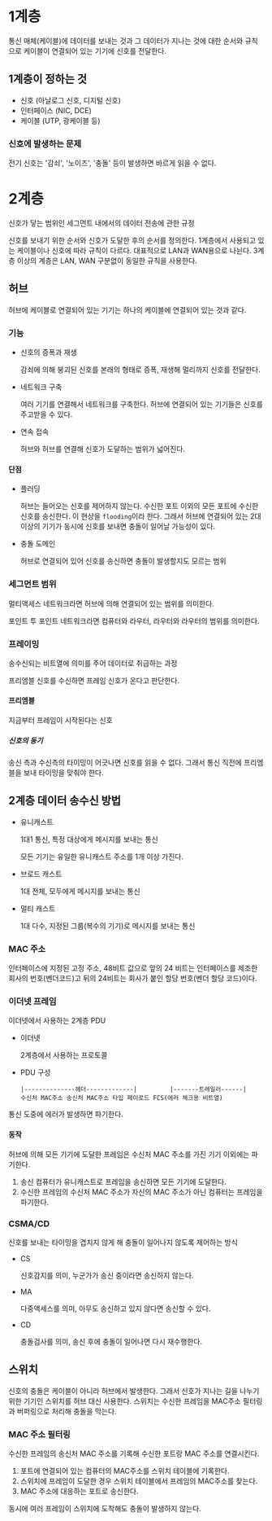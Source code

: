# 1계층

통신 매체(케이블)에 데이터를 보내는 것과 그 데이터가 지나는 것에 대한 순서와 규칙으로 케이블이 연결되어 있는 기기에 신호를 전달한다.

## 1계층이 정하는 것

- 신호 (아날로그 신호, 디지털 신호)
- 인터페이스 (NIC, DCE)
- 케이블 (UTP, 광케이블 등)

### 신호에 발생하는 문제

전기 신호는 '감쇠', '노이즈', '충돌' 등이 발생하면 바르게 읽을 수 없다.

# 2계층

신호가 닿는 범위인 세그먼트 내에서의 데이터 전송에 관한 규정

신호를 보내기 위한 순서와 신호가 도달한 후의 순서를 정의한다.
1계층에서 사용되고 있는 케이블이나 신호에 따라 규칙이 다르다. 대표적으로 LAN과 WAN용으로 나뉜다. 3계층 이상의 계층은 LAN, WAN 구분없이 동일한 규칙을 사용한다.

## 허브

허브에 케이블로 연결되어 있는 기기는 하나의 케이블에 연결되어 있는 것과 같다.

### 기능

- 신호의 증폭과 재생

  감쇠에 의해 붕괴된 신호를 본래의 형태로 증폭, 재생해 멀리까지 신호를 전달한다.

- 네트워크 구축

  여러 기기를 연결해서 네트워크를 구축한다. 허브에 연결되어 있는 기기들은 신호를 주고받을 수 있다.

- 연속 접속

  허브와 허브를 연결해 신호가 도달하는 범위가 넓어진다.

#### 단점

- 플러딩

  허브는 들어오는 신호를 제어하지 않는다. 수신한 포트 이외의 모든 포트에 수신한 신호를 송신한다. 이 현상을 `flooding`이라 한다. 그래서 허브에 연결되어 있는 2대 이상의 기기가 동시에 신호를 보내면 충돌이 일어날 가능성이 있다.

- 충돌 도메인

  허브로 연결되어 있어 신호를 송신하면 충돌이 발생할지도 모르는 범위

### 세그먼트 범위

멀티액세스 네트워크라면 허브에 의해 연결되어 있는 범위를 의미한다.

포인트 투 포인트 네트워크라면 컴퓨터와 라우터, 라우터와 라우터의 범위를 의미한다.

### 프레이밍

송수신되는 비트열에 의미를 주어 데이터로 취급하는 과정

프리엠블 신호를 수신하면 프레임 신호가 온다고 판단한다.

#### 프리엠블

지금부터 프레임이 시작된다는 신호

##### 신호의 동기

송신 측과 수신측의 타이밍이 어긋나면 신호를 읽을 수 없다. 그래서 통신 직전에 프리엠블을 보내 타이밍을 맞춰야 한다.

## 2계층 데이터 송수신 방법

- 유니캐스트

  1대1 통신, 특정 대상에게 메시지를 보내는 통신

  모든 기기는 유일한 유니캐스트 주소를 1개 이상 가진다.

- 브로드 캐스트

  1대 전체, 모두에게 메시지를 보내는 통신

- 멀티 캐스트

  1대 다수, 지정된 그룹(복수의 기기)로 메시지를 보내는 통신

### MAC 주소

인터페이스에 지정된 고정 주소, 48비트 값으로 앞의 24 비트는 인터페이스를 제조한 회사의 번호(벤더코드)고 뒤의 24비트는 회사가 붙인 할당 번호(벤더 할당 코드)이다.

### 이더넷 프레임

이더넷에서 사용하는 2계층 PDU

- 이더넷

  2계층에서 사용하는 프로토콜

- PDU 구성

  ```
  |--------------헤더-------------|         |-------트레일러------|
  수신처 MAC주소 송신처 MAC주소 타입 페이로드 FCS(에러 체크용 비트열)
  ```

통신 도중에 에러가 발생하면 파기한다.

#### 동작

허브에 의해 모든 기기에 도달한 프레임은 수신처 MAC 주소를 가진 기기 이외에는 파기한다.

1. 송신 컴퓨터가 유니캐스트로 프레임을 송신하면 모든 기기에 도달한다.
2. 수신한 프레임의 수신처 MAC 주소가 자신의 MAC 주소가 아닌 컴퓨터는 프레임을 파기한다.

### CSMA/CD

신호를 보내는 타이밍을 겹치지 않게 해 충돌이 일어나지 않도록 제어하는 방식

- CS

  신호감지를 의미, 누군가가 송신 중이라면 송신하지 않는다.

- MA

  다중액세스를 의미, 아무도 송신하고 있지 않다면 송신할 수 있다.

- CD

  충돌검사를 의미, 송신 후에 충돌이 일어나면 다시 재수행한다.

## 스위치

신호의 충돌은 케이블이 아니라 허브에서 발생한다.
그래서 신호가 지나는 길을 나누기 위한 기기인 스위치를 허브 대신 사용한다.
스위치는 수신한 프레임을 MAC주소 필터링과 버퍼링으로 처리해 충돌을 막는다.

### MAC 주소 필터링

수신한 프레임의 송신처 MAC 주소를 기록해 수신한 포트랑 MAC 주소를 연결시킨다.

1. 포트에 연결되어 있는 컴퓨터의 MAC주소를 스위치 테이블에 기록한다.
2. 스위치에 프레임이 도달한 경우 스위치 테이블에서 프레임의 MAC주소를 찾는다.
3. MAC 주소에 대응하는 포트로 송신한다.

동시에 여러 프레임이 스위치에 도착해도 충돌이 발생하지 않는다.
